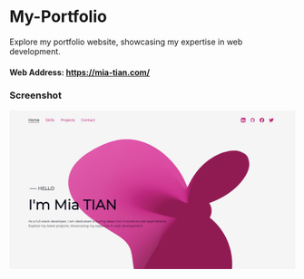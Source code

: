 # My-Portfolio
Explore my portfolio website, showcasing my expertise in web development.  
#### Web Address: https://mia-tian.com/

### Screenshot  
<img src="Screenshot 2023-06-06 at 12.00.37 AM.png" alt="Screenshot" style="width: 600px; height: auto;"> <br>


